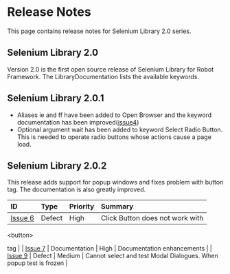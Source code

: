 # Release Notes #

This page contains release notes for Selenium Library 2.0 series.

## Selenium Library 2.0 ##

Version 2.0 is the first open source release of Selenium Library for Robot Framework.
The LibraryDocumentation lists the available keywords.

## Selenium Library 2.0.1 ##

  * Aliases ie and ff have been added to Open Browser and the keyword documentation has been improved([issue4](https://code.google.com/p/robotframework-seleniumlibrary/issues/detail?id=4))
  * Optional argument wait has been added to keyword Select Radio Button. This is needed to operate radio buttons whose actions cause a page load.


## Selenium Library 2.0.2 ##

This release adds support for popup windows and fixes problem with button tag.
The documentation is also greatly improved.

| **ID** | **Type** | **Priority** | **Summary** |
|:-------|:---------|:-------------|:------------|
| [Issue 6](https://code.google.com/p/robotframework-seleniumlibrary/issues/detail?id=6) | Defect | High | Click Button does not work with 

&lt;button&gt;

 tag |
| [Issue 7](https://code.google.com/p/robotframework-seleniumlibrary/issues/detail?id=7) | Documentation | High | Documentation enhancements |
| [Issue 9](https://code.google.com/p/robotframework-seleniumlibrary/issues/detail?id=9) | Defect | Medium | Cannot select and test Modal Dialogues. When popup test is frozen |
